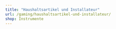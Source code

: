 ```yaml
---
title: "Haushaltsartikel und Installateur"
url: /gaming/haushaltsartikel-und-installateur/
shop: Instrumente
---
```

